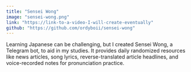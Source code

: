 ```yaml
---
title: "Sensei Wong"
image: "sensei-wong.png"
link: "https://link-to-a-video-I-will-create-eventually"
github: "https://github.com/ordyboii/sensei-wong"
---
```


Learning Japanese can be challenging, but I created Sensei Wong, a Telegram bot, to aid in my studies. It provides daily randomized resources like news articles, song lyrics, reverse-translated article headlines, and voice-recorded notes for pronunciation practice.
